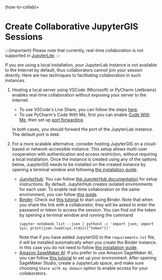 (how-to-collab)=
# Create Collaborative JupyterGIS Sessions

:::{important}
Please note that currently, real-time collaboration is not supported in [JupyterLite](https://jupytergis.readthedocs.io/en/latest/lite/lab/index.html).
:::

If you are using a local installation, your JupyterLab instance is not available to the Internet by default, thus collaborators cannot join your session directly. Here are two techniques to facilitating collaboration in such instances.

1. Hosting a local server using VSCode (Microsoft) or PyCharm (Jetbrains) enables real-time collaboration without exposing your server to the Internet.
   - To use VSCode's Live Share, you can follow the steps [here](https://learn.microsoft.com/en-us/visualstudio/liveshare/use/share-server-visual-studio-code#share-a-server).
   - To use PyCharm's Code With Me, first you can enable [Code With Me](https://www.jetbrains.com/help/pycharm/code-with-me.html), then set up [port forwarding](https://www.jetbrains.com/help/pycharm/code-with-me.html#port_forwarding).

   In both cases, you should forward the port of the JupyterLab instance. The default port is `8888`.

2. For a more scalable alternative, consider hosting JupyterGIS on a cloud-based or network-accessible instance. This setup allows multi-user cooperation with authentication and access restriction, without requiring a local installation. Once the instance is created using any of the options below, JupyterGIS needs to be installed on the created instance by opening a terminal window and following [the installation guide](/user_guide/install.md).
   - [JupyterHub](https://jupyter.org/hub): You can follow [the JupyterHub documentation](https://jupyter.org/hub#deploy-a-jupyterhub) for setup instructions. By default, JupyterHub creates isolated environments for each user. To enable real-time collaboration on the same environment, you can follow [this guide](https://jupyterhub.readthedocs.io/en/5.2.1/reference/sharing.html#sharing-reference).
   - [Binder](https://mybinder.readthedocs.io/en/latest/index.html): Check out [this tutorial](https://book.the-turing-way.org/communication/binder/zero-to-binder) to start using Binder. Note that when you share the link with a collaborator, they will be asked to enter the password or token to access the session. You can find out the token by opening a terminal window and running the command
     ```
     jupyter notebook list --json | python3 -c 'import json; import sys; print(json.load(sys.stdin)["token"])'
     ```
     Note that if you have added JupyterGIS to the `requirements.txt` file, it will be installed automatically when you create the Binder instance. In this case you do not need to follow [the installation guide](/user_guide/install.md).
   - [Amazon SageMaker AI](https://aws.amazon.com/sagemaker-ai): If you prefer to use Amazon SageMaker AI, you can follow [this tutorial](https://docs.aws.amazon.com/sagemaker/latest/dg/onboard-quick-start.html) to set up your environment. After opening SageMaker Studio, create a JupyterLab space, and make sure choosing `Share with my domain` option to enable access for your collaborators.

